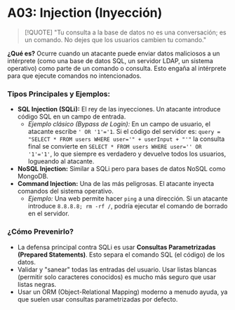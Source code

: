 # A03: Injection (Inyección)

> [!QUOTE] "Tu consulta a la base de datos no es una conversación; es un comando. No dejes que los usuarios cambien tu comando."

**¿Qué es?** Ocurre cuando un atacante puede enviar datos maliciosos a un intérprete (como una base de datos SQL, un servidor LDAP, un sistema operativo) como parte de un comando o consulta. Esto engaña al intérprete para que ejecute comandos no intencionados.

### Tipos Principales y Ejemplos:

-   **SQL Injection (SQLi):** El rey de las inyecciones. Un atacante introduce código SQL en un campo de entrada.
    -   *Ejemplo clásico (Bypass de Login):* En un campo de usuario, el atacante escribe `' OR '1'='1`. Si el código del servidor es: `query = "SELECT * FROM users WHERE user='" + userInput + "'"` la consulta final se convierte en `SELECT * FROM users WHERE user='' OR '1'='1'`, lo que siempre es verdadero y devuelve todos los usuarios, logueando al atacante.
-   **NoSQL Injection:** Similar a SQLi pero para bases de datos NoSQL como MongoDB.
-   **Command Injection:** Una de las más peligrosas. El atacante inyecta comandos del sistema operativo.
    -   *Ejemplo:* Una web permite hacer `ping` a una dirección. Si un atacante introduce `8.8.8.8; rm -rf /`, podría ejecutar el comando de borrado en el servidor.

### ¿Cómo Prevenirlo?

-   La defensa principal contra SQLi es usar **Consultas Parametrizadas (Prepared Statements)**. Esto separa el comando SQL (el código) de los datos.
-   Validar y "sanear" todas las entradas del usuario. Usar listas blancas (permitir solo caracteres conocidos) es mucho más seguro que usar listas negras.
-   Usar un ORM (Object-Relational Mapping) moderno a menudo ayuda, ya que suelen usar consultas parametrizadas por defecto.